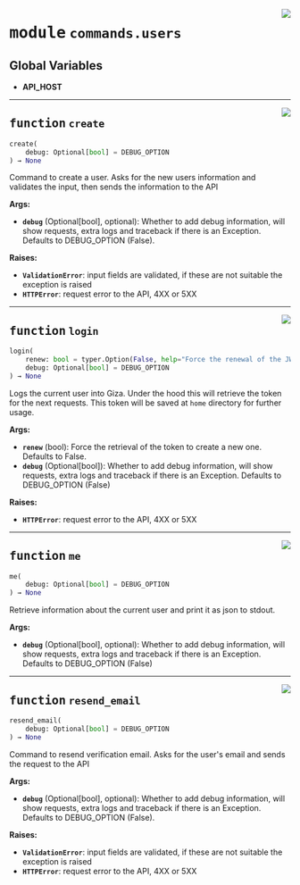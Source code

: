 <!-- markdownlint-disable -->

<a href="https://github.com/gizatechxyz/giza-cli/blob/main/giza/commands/users.py#L0"><img align="right" style="float:right;" src="https://img.shields.io/badge/-source-cccccc?style=flat-square"></a>

# <kbd>module</kbd> `commands.users`




**Global Variables**
---------------
- **API_HOST**

---

<a href="https://github.com/gizatechxyz/giza-cli/blob/main/giza/commands/users.py#L20"><img align="right" style="float:right;" src="https://img.shields.io/badge/-source-cccccc?style=flat-square"></a>

## <kbd>function</kbd> `create`

```python
create(
    debug: Optional[bool] = DEBUG_OPTION
) → None
```

Command to create a user. Asks for the new users information and validates the input, then sends the information to the API 



**Args:**
 
 - <b>`debug`</b> (Optional[bool], optional):  Whether to add debug information, will show requests, extra logs and traceback if there is an Exception. Defaults to DEBUG_OPTION (False). 



**Raises:**
 
 - <b>`ValidationError`</b>:  input fields are validated, if these are not suitable the exception is raised 
 - <b>`HTTPError`</b>:  request error to the API, 4XX or 5XX 


---

<a href="https://github.com/gizatechxyz/giza-cli/blob/main/giza/commands/users.py#L88"><img align="right" style="float:right;" src="https://img.shields.io/badge/-source-cccccc?style=flat-square"></a>

## <kbd>function</kbd> `login`

```python
login(
    renew: bool = typer.Option(False, help="Force the renewal of the JWT token"),
    debug: Optional[bool] = DEBUG_OPTION
) → None
```

Logs the current user into Giza. Under the hood this will retrieve the token for the next requests. This token will be saved at `home` directory for further usage. 



**Args:**
 
 - <b>`renew`</b> (bool):  Force the retrieval of the token to create a new one. Defaults to False. 
 - <b>`debug`</b> (Optional[bool]):  Whether to add debug information, will show requests, extra logs and traceback if there is an Exception. Defaults to DEBUG_OPTION (False) 



**Raises:**
 
 - <b>`HTTPError`</b>:  request error to the API, 4XX or 5XX 


---

<a href="https://github.com/gizatechxyz/giza-cli/blob/main/giza/commands/users.py#L137"><img align="right" style="float:right;" src="https://img.shields.io/badge/-source-cccccc?style=flat-square"></a>

## <kbd>function</kbd> `me`

```python
me(
    debug: Optional[bool] = DEBUG_OPTION
) → None
```

Retrieve information about the current user and print it as json to stdout. 



**Args:**
 
 - <b>`debug`</b> (Optional[bool], optional):  Whether to add debug information, will show requests, extra logs and traceback if there is an Exception. Defaults to DEBUG_OPTION (False) 


---

<a href="https://github.com/gizatechxyz/giza-cli/blob/main/giza/commands/users.py#L160"><img align="right" style="float:right;" src="https://img.shields.io/badge/-source-cccccc?style=flat-square"></a>

## <kbd>function</kbd> `resend_email`

```python
resend_email(
    debug: Optional[bool] = DEBUG_OPTION
) → None
```

Command to resend verification email. Asks for the user's email and sends the request to the API 



**Args:**
 
 - <b>`debug`</b> (Optional[bool], optional):  Whether to add debug information, will show requests, extra logs and traceback if there is an Exception. Defaults to DEBUG_OPTION (False). 



**Raises:**
 
 - <b>`ValidationError`</b>:  input fields are validated, if these are not suitable the exception is raised 
 - <b>`HTTPError`</b>:  request error to the API, 4XX or 5XX 


